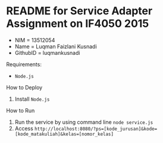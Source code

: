 # README for Service Adapter Assignment on IF4050 2015

 * NIM      = 13512054
 * Name     = Luqman Faizlani Kusnadi
 * GithubID = luqmankusnadi

Requirements:
 * `Node.js`

How to Deploy
 1. Install `Node.js`

 
How to Run
 1. Run the service by using command line `node service.js`
 2. Access `http://localhost:8080/?ps=[kode_jurusan]&kode=[kode_matakuliah]&kelas=[nomor_kelas]`
 
